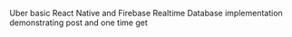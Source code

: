 Uber basic React Native and Firebase Realtime Database implementation demonstrating post and one time get
